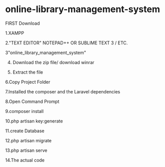 # online-library-management-system
FIRST Download

1.XAMPP

2."TEXT EDITOR" NOTEPAD++ OR SUBLIME TEXT 3 / ETC.

3"online_library_management_system"

4. Download the zip file/ download winrar

5. Extract the file 

6.Copy Project Folder

7.Installed the composer and the Laravel dependencies

8.Open Command Prompt

9.composer install

10.php artisan key:generate

11.create Database

12.php artisan migrate

13.php artisan serve

14.The actual code

